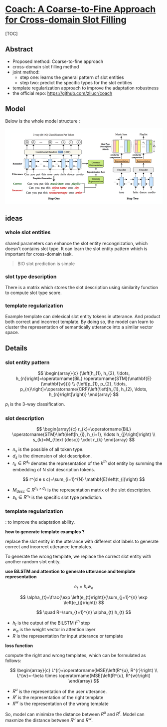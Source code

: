 # [Coach: A Coarse-to-Fine Approach for Cross-domain Slot Filling](http://arxiv.org/abs/2004.11727)

[TOC]

## Abstract

- Proposed method: Coarse-to-fine approach
- cross-domain slot filling method
- joint method: 
  - step one: learns the general pattern of slot entities
  - step two: predict the specific types for the slot entities
- template regularization approach to improve the adaptation robustness 
- the official repo: https://github.com/zliucr/coach

## Model

Below is the whole model structure :

![](./imgs/model.png)

## ideas

### whole slot entities

shared parameters can enhance the slot entity recongnization, which doesn't contains slot type. It can learn the slot entity pattern which is important for cross-domain task.

> BIO slot prediction is simple

### slot type description

There is a matrix which stores the slot description using similarity function to compute slot type score.

### template regularization

Example template can delexical slot entity tokens in utterance. And product both correct and incorrect template. By doing so, the model can learn to cluster the representation of semantically utterance into a similar vector space.

## Details

### slot entity pattern

$$
\begin{array}{c}
{\left[h_{1}, h_{2}, \ldots, h_{n}\right]=\operatorname{BiL} \operatorname{STM}(\mathbf{E}(\mathbf{w}))} \\
{\left[p_{1}, p_{2}, \ldots, p_{n}\right]=\operatorname{CRF}\left(\left[h_{1}, h_{2}, \ldots, h_{n}\right]\right)}
\end{array}
$$

$p_i$ is the 3-way classification. 

### slot description

$$
\begin{array}{c}
r_{k}=\operatorname{BiL} \operatorname{STM}\left(\left[h_{i}, h_{i+1}, \ldots h_{j}\right]\right) \\
s_{k}=M_{\text {desc}} \cdot r_{k}
\end{array}
$$

- $n_s$ is the possible of all token type. 
- $d_s$ is the dimension of slot description. 
- $r_k \in R^{d_s}$ denotes the representation of the $k^{th}$ slot entity by summing the embedding of N slot description tokens.

$$
r^{d e s c}=\sum_{i=1}^{N} \mathbf{E}\left(t_{i}\right)
$$

- $M_{desc}\in R^{n_s \times d_s}$ is the representation matrix of the slot description. 
- $s_k \in R^{n_s}$ is the specific slot type prediction.

### template regularization

: to improve the adaptation ability.

**how to generate template examples ?**

replace the slot entity in the utterance with different slot labels to generate correct and incorrect utterance templates. 

To generate the wrong template, we replace the correct slot entity with another random slot entity.

**use BiLSTM and attention to generate utterance and template representation** 

$$
e_{t}=h_{t} w_{a}
$$

$$
\alpha_{t}=\frac{\exp \left(e_{t}\right)}{\sum_{j=1}^{n} \exp \left(e_{j}\right)}
$$

$$
\quad R=\sum_{t=1}^{n} \alpha_{t} h_{t}
$$

- $h_t$ is the output of the BiLSTM $t^{th}$ step
- $w_a$ is the weight vector in attention layer
- $R$ is the representation for input utterance or template

**loss function**

compute the right and wrong templates, which can be formulated as follows:

$$
\begin{array}{c}
L^{r}=\operatorname{MSE}\left(R^{u}, R^{r}\right) \\
L^{w}=-\beta \times \operatorname{MSE}\left(R^{u}, R^{w}\right)
\end{array}
$$

- $R^u$ is the representation of the user utterance.
- $R^r$ is the representation of the right template 
- $R^w$ is the representation of the wrong template 

So, model can minimize the distance between $R^u$ and $R^r$. Model can maxmize the distance between $R^u$ and $R^w$.